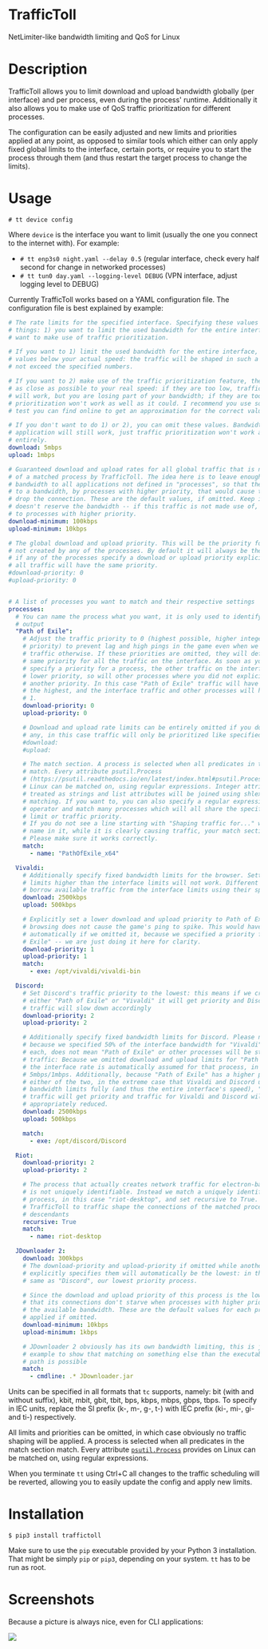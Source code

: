 # TrafficToll
NetLimiter-like bandwidth limiting and QoS for Linux

# Description
TrafficToll allows you to limit download and upload bandwidth globally (per interface)
and per process, even during the process' runtime. Additionally it also allows you to
make use of QoS traffic prioritization for different processes.

The configuration can be easily adjusted and new limits and priorities applied at any
point, as opposed to similar tools which either can only apply fixed global limits to
the interface, certain ports, or require you to start the process through them (and thus
restart the target process to change the limits).

# Usage
`# tt device config`

Where `device` is the interface you want to limit (usually the one you
connect to the internet with). For example:

* `# tt enp3s0 night.yaml --delay 0.5` (regular interface, check every
half second for change in networked processes)
* `# tt tun0 day.yaml --logging-level DEBUG` (VPN interface, adjust
logging level to DEBUG)

Currently TrafficToll works based on a YAML configuration file. The configuration file
is best explained by example:

```YAML
# The rate limits for the specified interface. Specifying these values is useful for two
# things: 1) you want to limit the used bandwidth for the entire interface or 2) you
# want to make use of traffic prioritization.

# If you want to 1) limit the used bandwidth for the entire interface, simply specify
# values below your actual speed: the traffic will be shaped in such a way, that it does
# not exceed the specified numbers.

# If you want to 2) make use of the traffic prioritization feature, these values must be
# as close as possible to your real speed: if they are too low, traffic prioritization
# will work, but you are losing part of your bandwidth; if they are too high, traffic
# prioritization won't work as well as it could. I recommend you use some internet speed
# test you can find online to get an approximation for the correct values.

# If you don't want to do 1) or 2), you can omit these values. Bandwidth limiting per
# application will still work, just traffic prioritization won't work as well or
# entirely.
download: 5mbps
upload: 1mbps

# Guaranteed download and upload rates for all global traffic that is not shaped as part
# of a matched process by TrafficToll. The idea here is to leave enough "guaranteed"
# bandwidth to all applications not defined in "processes", so that they are not starved
# to a bandwidth, by processes with higher priority, that would cause the other IP to
# drop the connection. These are the default values, if omitted. Keep in mind that this
# doesn't reserve the bandwidth -- if this traffic is not made use of, it's available
# to processes with higher priority.
download-minimum: 100kbps
upload-minimum: 10kbps

# The global download and upload priority. This will be the priority for traffic that is
# not created by any of the processes. By default it will always be the lowest priority
# if any of the processes specify a download or upload priority explicitly, otherwise
# all traffic will have the same priority.
#download-priority: 0
#upload-priority: 0


# A list of processes you want to match and their respective settings
processes:
  # You can name the process what you want, it is only used to identify it on the CLI
  # output
  "Path of Exile":
    # Adjust the traffic priority to 0 (highest possible, higher integers mean _lower_
    # priority) to prevent lag and high pings in the game even when we create heavy
    # traffic otherwise. If these priorities are omitted, they will default to 0: the
    # same priority for all the traffic on the interface. As soon as you explicitly
    # specify a priority for a process, the other traffic on the interface will get a
    # lower priority, so will other processes where you did not explicitly specify
    # another priority. In this case "Path of Exile" traffic will have a priority of 0,
    # the highest, and the interface traffic and other processes will have a priority of
    # 1.
    download-priority: 0
    upload-priority: 0

    # Download and upload rate limits can be entirely omitted if you don't want to apply
    # any, in this case traffic will only be prioritized like specified.
    #download:
    #upload:

    # The match section. A process is selected when all predicates in the match section
    # match. Every attribute psutil.Process
    # (https://psutil.readthedocs.io/en/latest/index.html#psutil.Process) provides on
    # Linux can be matched on, using regular expressions. Integer attributes will be
    # treated as strings and list attributes will be joined using shlex.join () before
    # matching. If you want to, you can also specify a regular expression with an OR
    # operator and match many processes which will all share the specified bandwidth
    # limit or traffic priority.
    # If you do not see a line starting with "Shaping traffic for..." with your process
    # name in it, while it is clearly causing traffic, your match section is failing.
    # Please make sure it works correctly.
    match:
      - name: "PathOfExile_x64"

  Vivaldi:
    # Additionally specify fixed bandwidth limits for the browser. Setting bandwidth
    # limits higher than the interface limits will not work. Different processes
    # borrow available traffic from the interface limits using their specified priority.
    download: 2500kbps
    upload: 500kbps

    # Explicitly set a lower download and upload priority to Path of Exile so our
    # browsing does not cause the game's ping to spike. This would have happened
    # automatically if we omitted it, because we specified a priority for "Path of
    # Exile" -- we are just doing it here for clarity.
    download-priority: 1
    upload-priority: 1
    match:
      - exe: /opt/vivaldi/vivaldi-bin

  Discord:
    # Set Discord's traffic priority to the lowest: this means if we create traffic via
    # either "Path of Exile" or "Vivaldi" it will get priority and Discord's latency and
    # traffic will slow down accordingly
    download-priority: 2
    upload-priority: 2

    # Additionally specify fixed bandwidth limits for Discord. Please note that just
    # because we specified 50% of the interface bandwidth for "Vivaldi" and "Discord"
    # each, does not mean "Path of Exile" or other processes will be starved for
    # traffic: Because we omitted download and upload limits for "Path of Exile" 100% of
    # the interface rate is automatically assumed for that process, in this case
    # 5mbps/1mbps. Additionally, because "Path of Exile" has a higher priority than
    # either of the two, in the extreme case that Vivaldi and Discord utilize their
    # bandwidth limits fully (and thus the entire interface's speed), "Path of Exile"
    # traffic will get priority and traffic for Vivaldi and Discord will be
    # appropriately reduced.
    download: 2500kbps
    upload: 500kbps

    match:
      - exe: /opt/discord/Discord

  Riot:
    download-priority: 2
    upload-priority: 2

    # The process that actually creates network traffic for electron-based applications
    # is not uniquely identifiable. Instead we match a uniquely identifiable parent
    # process, in this case "riot-desktop", and set recursive to True. This instructs
    # TrafficToll to traffic shape the connections of the matched process and all its
    # descendants
    recursive: True
    match:
      - name: riot-desktop

  JDownloader 2:
    download: 300kbps
    # The download-priority and upload-priority if omitted while another process
    # explicitly specifies them will automatically be the lowest: in this case 2, the
    # same as "Discord", our lowest priority process.

    # Since the download and upload priority of this process is the lowest, make sure
    # that its connections don't starve when processes with higher priority use up all
    # the available bandwidth. These are the default values for each process and will be
    # applied if omitted.
    download-minimum: 10kbps
    upload-minimum: 1kbps

    # JDownloader 2 obviously has its own bandwidth limiting, this is just here as an
    # example to show that matching on something else than the executable's name and
    # path is possible
    match:
      - cmdline: .* JDownloader.jar
```

Units can be specified in all formats that `tc` supports, namely: bit (with and without
suffix), kbit, mbit, gbit, tbit, bps, kbps, mbps, gbps, tbps. To specify in IEC units,
replace the SI prefix (k-, m-, g-, t-) with IEC prefix (ki-, mi-, gi- and ti-)
respectively.

All limits and priorities can be omitted, in which case obviously no traffic shaping
will be applied. A process is selected when all predicates in the match section match.
Every attribute
[`psutil.Process`](https://psutil.readthedocs.io/en/latest/index.html#psutil.Process)
provides on Linux can be matched on, using regular expressions.

When you terminate `tt` using Ctrl+C all changes to the traffic scheduling will be
reverted, allowing you to easily update the config and apply new limits.

# Installation
`$ pip3 install traffictoll`

Make sure to use the `pip` executable provided by your Python 3 installation. That might
be simply `pip` or `pip3`, depending on your system. `tt` has to be run as root.

# Screenshots
Because a picture is always nice, even for CLI applications:

![](https://i.imgur.com/a3U5Zdt.png)
